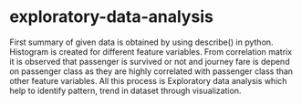 # exploratory-data-analysis
First summary of given data is obtained by using describe() in python. Histogram is created for different feature variables.
From correlation matrix it is observed that passenger is survived or not and journey fare is depend on passenger class as they are highly correlated with passenger class than other feature variables.
All this process is Exploratory data analysis which help to identify pattern, trend in dataset through visualization.
